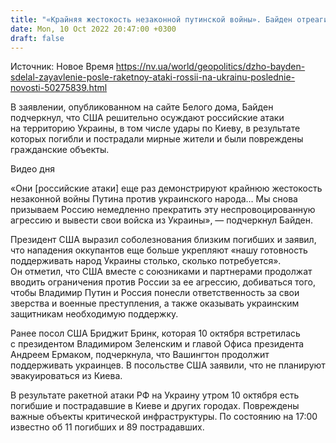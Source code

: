 ```yaml
---
title: "«Крайняя жестокость незаконной путинской войны». Байден отреагировал на массированный ракетный удар РФ по Украине"
date: Mon, 10 Oct 2022 20:47:00 +0300
draft: false
---
```

Источник: Новое Время https://nv.ua/world/geopolitics/dzho-bayden-sdelal-zayavlenie-posle-raketnoy-ataki-rossii-na-ukrainu-poslednie-novosti-50275839.html


 В заявлении, опубликованном на сайте Белого дома, Байден подчеркнул, что США решительно осуждают российские атаки на территорию Украины, в том числе удары по Киеву, в результате которых погибли и пострадали мирные жители и были повреждены гражданские объекты.

 Видео дня   

«Они [российские атаки] еще раз демонстрируют крайнюю жестокость незаконной войны Путина против украинского народа… Мы снова призываем Россию немедленно прекратить эту неспровоцированную агрессию и вывести свои войска из Украины», — подчеркнул Байден.

Президент США выразил соболезнования близким погибших и заявил, что нападения оккупантов еще больше укрепляют «нашу готовность поддерживать народ Украины столько, сколько потребуется». Он отметил, что США вместе с союзниками и партнерами продолжат вводить ограничения против России за ее агрессию, добиваться того, чтобы Владимир Путин и Россия понесли ответственность за свои зверства и военные преступления, а также оказывать украинским защитникам необходимую поддержку.

Ранее посол США Бриджит Бринк, которая 10 октября встретилась с президентом Владимиром Зеленским и главой Офиса президента Андреем Ермаком, подчеркнула, что Вашингтон продолжит поддерживать украинцев. В посольстве США заявили, что не планируют эвакуироваться из Киева.

 В результате ракетной атаки РФ на Украину утром 10 октября есть погибшие и пострадавшие в Киеве и других городах. Повреждены важные объекты критической инфраструктуры. По состоянию на 17:00 известно об 11 погибших и 89 пострадавших.
